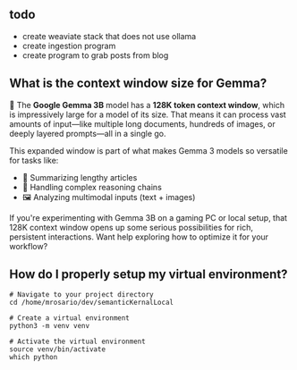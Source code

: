## todo
- create weaviate stack that does not use ollama
- create ingestion program
- create program to grab posts from blog


## What is the context window size for Gemma?

🧠 The **Google Gemma 3B** model has a **128K token context window**, which is impressively large for a model of its size. That means it can process vast amounts of input—like multiple long documents, hundreds of images, or deeply layered prompts—all in a single go.

This expanded window is part of what makes Gemma 3 models so versatile for tasks like:
- 📄 Summarizing lengthy articles
- 🧩 Handling complex reasoning chains
- 🖼️ Analyzing multimodal inputs (text + images)

If you're experimenting with Gemma 3B on a gaming PC or local setup, that 128K context window opens up some serious possibilities for rich, persistent interactions. Want help exploring how to optimize it for your workflow?

## How do I properly setup my virtual environment?

```
# Navigate to your project directory
cd /home/mrosario/dev/semanticKernalLocal

# Create a virtual environment
python3 -m venv venv

# Activate the virtual environment
source venv/bin/activate
which python
```
